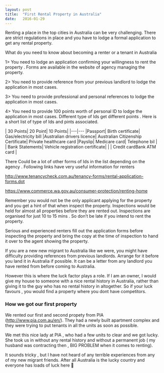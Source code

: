 ```yaml
---
layout: post
title:  "First Rental Property in Australia"
date:   2016-01-29
---
```

Renting a place in the top cities in Australia can be very challenging. There are strict regulations in place and you have to lodge a formal application to get any rental property.

 

What do you need to know about becoming a renter or a tenant in Australia

 

1> You need to lodge an application confirming your willingness to rent the property . Forms are available in the website of agency managing the property.

2>  You need to provide reference from your previous landlord to lodge the application in most cases.

3>  You need to provide professional and personal references to lodge the application in most cases.

4>  You need to provide 100 points worth of personal ID to lodge the application in most cases. Different type of Ids get different points . Here is a short list of type of Ids and pints associated.


| 30 Points|	20 Point|	10 Points|
|---|--- 
|Passport|	Birth certificate|	Gas/electricity bill
|Australian drivers licence|	Australian Citizenship Certificate|	Private healthcare card
|Payslip|	Medicare card|	Telephone bil
| | Bank Statements|	Vehicle registration certificate|
| | Credit cardBank ATM card |

There Could be a lot of other forms of Ids in the list depending on the agency . Following links have very useful information for renters

http://www.tenancycheck.com.au/tenancy-forms/rental-application-forms.dot

https://www.commerce.wa.gov.au/consumer-protection/renting-home

Remember you would not be the only applicant applying for the property and you get a hint of that when inspect the property. Inspections would be held for almost all properties before they are rented out. Inspections are organised for just 10 to 15 mins . So don’t be late if you intend to rent the property.

 

Serious and experienced renters fill out the application forms before inspecting the property and bring the copy at the time of inspection to hand it over to the agent showing the property.

 

If you are a new new migrant to Australia like we were, you might have difficulty providing references from previous landlords. Arrange for it before you land it in Australia if possible. It can be a letter from any landlord you have rented from before coming to Australia.

 

However this is where the luck factor plays a role. If I am an owner, I would give my house to someone with a nice rental history in Australia, rather than giving it to the guy who has no rental history in altogether.  So if your luck favours , you would find a property where you dont have competitors.

### How we got our first property

 

We rented our first and second propety from PIA (http://www.pia.com.au/en/). They had a newly built apartment complex and they were trying to put tenants in all the units as soon as possible.

 

We met this nice lady at PIA , who had a few units to clear and we got lucky. She took us in without any rental history and without a permanent job ( my husband was contracting then , BIG PROBLEM when it comes to renting).

 

It sounds tricky , but I have not heard of any terrible experiences from any of my new migrant friends. After all Australia is the lucky country and everyone has loads of luck here 🙂  


